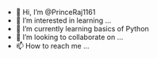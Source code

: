 - 👋 Hi, I’m @PrinceRaj1161
- 👀 I’m interested in learning ...
- 🌱 I’m currently learning basics of Python
- 💞️ I’m looking to collaborate on ...
- 📫 How to reach me ...

<!---
PrinceRaj1161/PrinceRaj1161 is a ✨ special ✨ repository because its `README.md` (this file) appears on your GitHub profile.
You can click the Preview link to take a look at your changes.
--->
